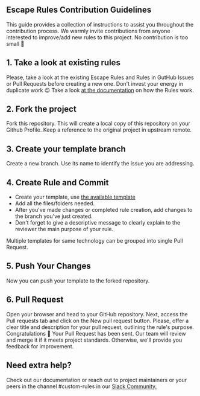 ## Escape Rules Contribution Guidelines
This guide provides a collection of instructions to assist you throughout the contribution process. We warmly invite contributions from anyone interested to improve/add new rules to this project. 
No contribution is too small 🤗

## 1. Take a look at existing rules

Please, take a look at the existing Escape Rules and Rules in GutHub Issues or Pull Requests before creating a new one. Don't invest your energy in duplicate work 😉
Take a look [at the documentation](https://docs.escape.tech/custom-tests) on how the Rules work. 

## 2. Fork the project
Fork this repository. This will create a local copy of this repository on your Github Profile. Keep a reference to the original project in upstream remote.

## 3. Create your template branch
Create a new branch. Use its name to identify the issue you are addressing.

## 4. Create Rule and Commit
- Create your template, use [the available template](./rule_template.yaml)
- Add all the files/folders needed.
- After you've made changes or completed rule creation, add changes to the branch you've just created.
- Don't forget to give a descriptive message to clearly explain to the reviewer the main purpose of your rule.

Multiple templates for same technology can be grouped into single Pull Request.

## 5. Push Your Changes
Now you can push your template to the forked repository.

## 6. Pull Request
Open your browser and head to your GitHub repository. Next, access the Pull requests tab and click on the New pull request button. Please, offer a clear title and description for your pull request, outlining the rule's purpose.
Congratulations 🍾 Your Pull Request has been sent. Our team will review and merge it if it meets project standards. Otherwise, we'll provide you feedback for improvement.

## Need extra help?
Check out our documentation or reach out to project maintainers or your peers in the channel #custom-rules in our [Slack Community.](https://slack.escape.tech)


